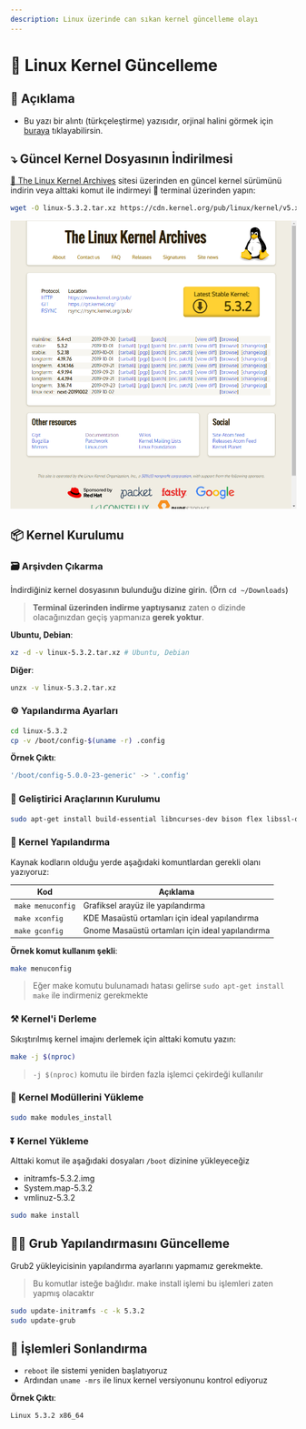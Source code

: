 ```yaml
---
description: Linux üzerinde can sıkan kernel güncelleme olayı
---
```



# 💎 Linux Kernel Güncelleme

## 🗽 Açıklama

- Bu yazı bir alıntı (türkçeleştirme) yazısıdır, orjinal halini görmek için [buraya](https://www.cyberciti.biz/tips/compiling-linux-kernel-26.html) tıklayabilirsin.

## ⤵ Güncel Kernel Dosyasının İndirilmesi

[🐧 The Linux Kernel Archives](https://www.kernel.org/) sitesi üzerinden en güncel kernel sürümünü indirin veya alttaki komut ile indirmeyi 🖤 terminal üzerinden yapın:

```sh
wget -O linux-5.3.2.tar.xz https://cdn.kernel.org/pub/linux/kernel/v5.x/linux-5.3.2.tar.xz
```

![](../../res/linux_kernel_archives.png)

## 📦 Kernel Kurulumu

### 🗃 Arşivden Çıkarma

İndirdiğiniz kernel dosyasının bulunduğu dizine girin. (Örn `cd ~/Downloads`)

> **Terminal üzerinden indirme yaptıysanız** zaten o dizinde olacağınızdan geçiş yapmanıza **gerek yoktur**.

**Ubuntu, Debian**:

```sh
xz -d -v linux-5.3.2.tar.xz # Ubuntu, Debian 
```

**Diğer**:

```sh
unzx -v linux-5.3.2.tar.xz
```

### ⚙ Yapılandırma Ayarları

```sh
cd linux-5.3.2
cp -v /boot/config-$(uname -r) .config
```

**Örnek Çıktı**:

```sh
'/boot/config-5.0.0-23-generic' -> '.config'
```

### 🧰 Geliştirici Araçlarının Kurulumu

```sh
sudo apt-get install build-essential libncurses-dev bison flex libssl-dev libelf-dev
```

### 👷‍ Kernel Yapılandırma

Kaynak kodların olduğu yerde aşağıdaki komuntlardan gerekli olanı yazıyoruz:

| Kod               | Açıklama                                         |
| ----------------- | ------------------------------------------------ |
| `make menuconfig` | Grafiksel arayüz ile yapılandırma                |
| `make xconfig`    | KDE Masaüstü ortamları için ideal yapılandırma   |
| `make gconfig`    | Gnome Masaüstü ortamları için ideal yapılandırma |

**Örnek komut kullanım şekli**:

```sh
make menuconfig
```

> Eğer make komutu bulunamadı hatası gelirse `sudo apt-get install make` ile indirmeniz gerekmekte

### ⚒ Kernel'i Derleme

Sıkıştırılmış kernel imajını derlemek için alttaki komutu yazın:

```sh
make -j $(nproc)
```

> `-j $(nproc)` komutu ile birden fazla işlemci çekirdeği kullanılır

### 🔆 Kernel Modüllerini Yükleme

```sh
sudo make modules_install
```

### ⏬ Kernel Yükleme

Alttaki komut ile aşağıdaki dosyaları `/boot` dizinine yükleyeceğiz

- initramfs-5.3.2.img
- System.map-5.3.2
- vmlinuz-5.3.2

```sh
sudo make install
```

## 👨‍🔧 Grub Yapılandırmasını Güncelleme

Grub2 yükleyicisinin yapılandırma ayarlarını yapmamız gerekmekte.

> Bu komutlar isteğe bağlıdır. make install işlemi bu işlemleri zaten yapmış olacaktır

```sh
sudo update-initramfs -c -k 5.3.2
sudo update-grub
```

## 🚀 İşlemleri Sonlandırma

- `reboot` ile sistemi yeniden başlatıyoruz
- Ardından `uname -mrs` ile linux kernel versiyonunu kontrol ediyoruz

**Örnek Çıktı**:

```sh
Linux 5.3.2 x86_64
```

